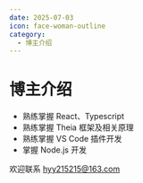 ```yaml
---
date: 2025-07-03
icon: face-woman-outline
category:
  - 博主介绍
---
```


# 博主介绍

* 熟练掌握 React、Typescript
* 熟练掌握 Theia 框架及相关原理
* 熟练掌握 VS Code 插件开发
* 掌握 Node.js 开发

欢迎联系 [hyy215215@163.com](mailto:hyy215215@163.com)